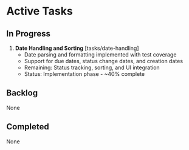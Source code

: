 # Active Tasks

## In Progress
1. **Date Handling and Sorting** [tasks/date-handling]
   - Date parsing and formatting implemented with test coverage
   - Support for due dates, status change dates, and creation dates
   - Remaining: Status tracking, sorting, and UI integration
   - Status: Implementation phase - ~40% complete

## Backlog
None

## Completed
None
